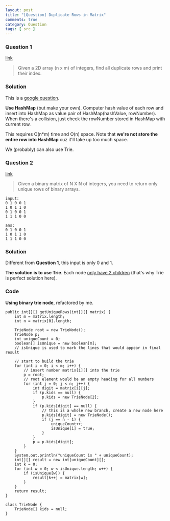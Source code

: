 ```yaml
---
layout: post
title: "[Question] Duplicate Rows in Matrix"
comments: true
category: Question
tags: [ src ]
---
```


### Question 1

[link](http://www.careercup.com/question?id=6488077455327232)

> Given a 2D array (n x m) of integers, find all duplicate rows and print their index.

### Solution

This is a [google question](http://get-that-job-at-google.blogspot.sg/2012/12/google-interview-experience.html).

__Use HashMap__ (but make your own). Computer hash value of each row and insert into HashMap as value pair of HashMap(hashValue, rowNumber). When there's a collision, just check the rowNumber stored in HashMap with current row. 

This requires O(n*m) time and O(n) space. Note that __we're not store the entire row into HashMap__ cuz it'll take up too much space. 

We (probably) can also use Trie. 

### Question 2

[link](http://www.careercup.com/question?id=9478119)

> Given a binary matrix of N X N of integers, you need to return only unique rows of binary arrays. 

    input: 
    0 1 0 0 1 
    1 0 1 1 0 
    0 1 0 0 1 
    1 1 1 0 0 
    
    ans: 
    0 1 0 0 1 
    1 0 1 1 0 
    1 1 1 0 0

### Solution

Different from __Question 1__, this input is only 0 and 1. 

__The solution is to use Trie__. Each node [only have 2 children](http://www.geeksforgeeks.org/print-unique-rows/) (that's why Trie is perfect solution here). 

### Code

__Using binary trie node__, refactored by me.

	public int[][] getUniqueRows(int[][] matrix) {
		int m = matrix.length;
		int n = matrix[0].length;

		TrieNode root = new TrieNode();
		TrieNode p;
		int uniqueCount = 0;
		boolean[] isUnique = new boolean[m];
		// isUnique is used to mark the lines that would appear in final result

		// start to build the trie
		for (int i = 0; i < m; i++) {
			// insert number matrix[i][] into the trie
			p = root;
			// root element would be an empty heading for all numbers
			for (int j = 0; j < n; j++) {
				int digit = matrix[i][j];
				if (p.kids == null) {
					p.kids = new TrieNode[2];
				}
				if (p.kids[digit] == null) {
					// this is a whole new branch, create a new node here
					p.kids[digit] = new TrieNode();
					if (j == n - 1) {
						uniqueCount++;
						isUnique[i] = true;
					}
				}
				p = p.kids[digit];
			}
		}
		System.out.println("uniqueCount is " + uniqueCount);
		int[][] result = new int[uniqueCount][];
		int k = 0;
		for (int w = 0; w < isUnique.length; w++) {
			if (isUnique[w]) {
				result[k++] = matrix[w];
			}
		}
		return result;
	}

	class TrieNode {
		TrieNode[] kids = null;
	}
